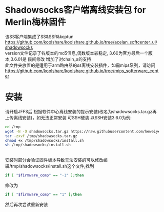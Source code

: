 # Shadowsocks客户端离线安装包 for Merlin梅林固件
该SS客户端集成了SS&SSR&kcptun
<br>https://github.com/koolshare/koolshare.github.io/tree/acelan_softcenter_ui/shadowsocks
<br>version文件记录了各版本的md5信息,偶数版本较稳定, 3.60为官方最后一个版本,3.6.01是 民间修改 增加了对chain_a的支持
<br>此文件夹放置的是适用于arm路由器的ss离线安装插件，如需mips系列，请访问<br>https://github.com/koolshare/koolshare.github.io/tree/mips_softerware_center
# 安装
请开启JFFS后 根据软件中心离线安装的提示安装(改名为shadowsocks.tar.gz再上传离线安装)，如无法正常安装 可SSH硬装 以SSH安装3.6.0为例:
```Bash
cd /tmp
wget -N -O shadowsocks.tar.gz https://raw.githubusercontent.com/heweiye/Merlin_Shadowsocks/master/shadowsocks_3.6.0.tar.gz
tar -zxvf /tmp/shadowsocks.tar.gz
chmod +x /tmp/shadowsocks/install.sh
sh /tmp/shadowsocks/install.sh
```
<br>安装时部分会验证固件版本导致无法安装的可以修改编辑/tmp/shadowsocks/install.sh这个文件,找到
```Bash
if [ "$firmware_comp" == "-1" ];then
```
修改为
```Bash
if [ "$firmware_comp" == "1" ];then
```
然后再次尝试重新安装


